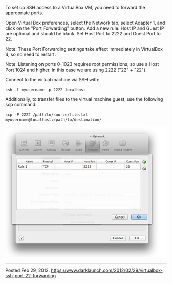 To set up SSH access to a VirtualBox VM, you need to forward the appropriate ports.

Open Virtual Box preferences, select the Network tab, select Adapter 1, and click on the "Port Forwarding" button. Add a new rule. Host IP and Guest IP are optional and should be blank. Set Host Port to 2222 and Guest Port to 22.

Note: These Port Forwarding settings take effect immediately in VirtualBox 4, so no need to restart.

Note: Listening on ports 0-1023 requires root permissions, so use a Host Port 1024 and higher. In this case we are using 2222 ("22" + "22").

Connect to the virtual machine via SSH with:

```
ssh -l myusername -p 2222 localhost
```

Additionally, to transfer files to the virtual machine guest, use the following scp command:

```
scp -P 2222 /path/to/source/file.txt myusername@localhost:/path/to/destination/
```

<img alt="" src="/img/uploads/2012-02/virtual-box-ssh-port-forwarding.png" />

---

Posted Feb 29, 2012.
https://www.darklaunch.com/2012/02/29/virtualbox-ssh-port-22-forwarding